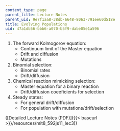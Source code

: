 ```yaml
---
content_type: page
parent_title: Lecture Notes
parent_uid: 9e7f1aa8-38db-6648-8063-791ee60d518e
title: Evolving Populations
uid: 47a1db56-bbb6-a070-b5f9-dabe05e1a596
---
```


1.  The forward Kolmogorov equation:
    *   Continuum limit of the Master equation
    *   Drift and diffusion
    *   Mutations
2.  Binomial selection:
    *   Binomial rates
    *   Drift/diffusion
3.  Chemical reaction mimicking selection:
    *   Master equation for a binary reaction
    *   Drift/diffusion coeeficients for selection
4.  Steady states:
    *   For general drift/diffusion
    *   For population with mutations/drift/selection

([Detailed Lecture Notes (PDF)]({{< baseurl >}}/resources/mit8_592js11_lec3))